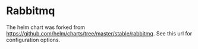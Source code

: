 # Rabbitmq

The helm chart was forked from https://github.com/helm/charts/tree/master/stable/rabbitmq. See this url for configuration options.